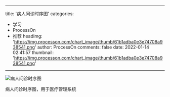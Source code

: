 
---
title: '病人问诊时序图'
categories: 
 - 学习
 - ProcessOn
 - 推荐
headimg: 'https://img.processon.com/chart_image/thumb/61b1adba0e3e74708a938541.png'
author: ProcessOn
comments: false
date: 2022-01-14 02:41:57
thumbnail: 'https://img.processon.com/chart_image/thumb/61b1adba0e3e74708a938541.png'
---

<div>   
<img class="thumb" alt="病人问诊时序图" src="https://img.processon.com/chart_image/thumb/61b1adba0e3e74708a938541.png" referrerpolicy="no-referrer">
<p>病人问诊时序图，用于医疗管理系统</p>  
</div>
            